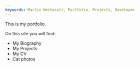 ```yaml
---
keywords: Martin Westacott, Portfolio, Projects, Developer
---
```


This is my portfolio.

On this site you will find: 

* My Biography
* My Projects
* My CV
* Cat photos

